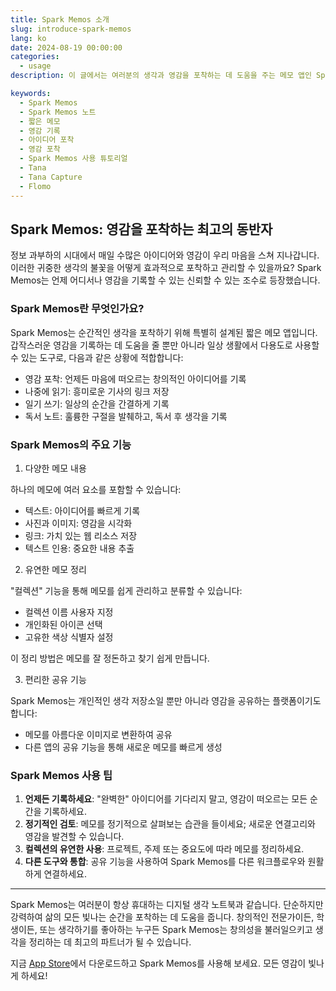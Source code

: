 ```yaml
---
title: Spark Memos 소개
slug: introduce-spark-memos
lang: ko
date: 2024-08-19 00:00:00
categories:
  - usage
description: 이 글에서는 여러분의 생각과 영감을 포착하는 데 도움을 주는 메모 앱인 Spark Memos를 소개합니다.

keywords:
  - Spark Memos
  - Spark Memos 노트
  - 짧은 메모
  - 영감 기록
  - 아이디어 포착
  - 영감 포착
  - Spark Memos 사용 튜토리얼
  - Tana
  - Tana Capture
  - Flomo
---
```


## Spark Memos: 영감을 포착하는 최고의 동반자

정보 과부하의 시대에서 매일 수많은 아이디어와 영감이 우리 마음을 스쳐 지나갑니다. 이러한 귀중한 생각의 불꽃을 어떻게 효과적으로 포착하고 관리할 수 있을까요? Spark Memos는 언제 어디서나 영감을 기록할 수 있는 신뢰할 수 있는 조수로 등장했습니다.

### Spark Memos란 무엇인가요?

Spark Memos는 순간적인 생각을 포착하기 위해 특별히 설계된 짧은 메모 앱입니다. 갑작스러운 영감을 기록하는 데 도움을 줄 뿐만 아니라 일상 생활에서 다용도로 사용할 수 있는 도구로, 다음과 같은 상황에 적합합니다:

- 영감 포착: 언제든 마음에 떠오르는 창의적인 아이디어를 기록
- 나중에 읽기: 흥미로운 기사의 링크 저장
- 일기 쓰기: 일상의 순간을 간결하게 기록
- 독서 노트: 훌륭한 구절을 발췌하고, 독서 후 생각을 기록

### Spark Memos의 주요 기능

1. 다양한 메모 내용

하나의 메모에 여러 요소를 포함할 수 있습니다:

- 텍스트: 아이디어를 빠르게 기록
- 사진과 이미지: 영감을 시각화
- 링크: 가치 있는 웹 리소스 저장
- 텍스트 인용: 중요한 내용 추출

2. 유연한 메모 정리

"컬렉션" 기능을 통해 메모를 쉽게 관리하고 분류할 수 있습니다:

- 컬렉션 이름 사용자 지정
- 개인화된 아이콘 선택
- 고유한 색상 식별자 설정

이 정리 방법은 메모를 잘 정돈하고 찾기 쉽게 만듭니다.

3. 편리한 공유 기능

Spark Memos는 개인적인 생각 저장소일 뿐만 아니라 영감을 공유하는 플랫폼이기도 합니다:

- 메모를 아름다운 이미지로 변환하여 공유
- 다른 앱의 공유 기능을 통해 새로운 메모를 빠르게 생성

### Spark Memos 사용 팁

1. **언제든 기록하세요**: "완벽한" 아이디어를 기다리지 말고, 영감이 떠오르는 모든 순간을 기록하세요.
2. **정기적인 검토**: 메모를 정기적으로 살펴보는 습관을 들이세요; 새로운 연결고리와 영감을 발견할 수 있습니다.
3. **컬렉션의 유연한 사용**: 프로젝트, 주제 또는 중요도에 따라 메모를 정리하세요.
4. **다른 도구와 통합**: 공유 기능을 사용하여 Spark Memos를 다른 워크플로우와 원활하게 연결하세요.

---

Spark Memos는 여러분이 항상 휴대하는 디지털 생각 노트북과 같습니다. 단순하지만 강력하여 삶의 모든 빛나는 순간을 포착하는 데 도움을 줍니다. 창의적인 전문가이든, 학생이든, 또는 생각하기를 좋아하는 누구든 Spark Memos는 창의성을 불러일으키고 생각을 정리하는 데 최고의 파트너가 될 수 있습니다.

지금 [App Store](https://weel.one/spark-ios)에서 다운로드하고 Spark Memos를 사용해 보세요. 모든 영감이 빛나게 하세요!
